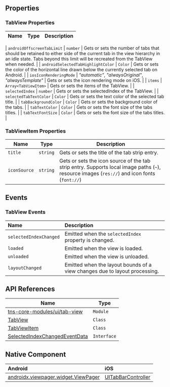 ## Properties

### TabView Properties

| Name     | Type     | Description    |
|:---------|:---------|:---------------|

| `androidOffscreenTabLimit` | `number` | Gets or sets the number of tabs that should be retained to either side of the current tab in the view hierarchy in an idle state. Tabs beyond this limit will be recreated from the TabView when needed. |
| `androidSelectedTabHighlightColor` | `Color` | Gets or sets the color of the horizontal line drawn below the currently selected tab on Android. |
| `iosIconRenderingMode` | _"automatic"_, _"alwaysOriginal"_, _"alwaysTemplate"_ | Gets or sets the icon rendering mode on iOS. |
| `items` | `Array<TabViewItem>` | Gets or sets the items of the TabView. |
| `selectedIndex` | `number` | Gets or sets the selectedIndex of the TabView. |
| `selectedTabTextColor` | `Color` | Gets or sets the text color of the selected tab title. |
| `tabBackgroundColor` | `Color` | Gets or sets the background color of the tabs. |
| `tabTextColor` | `Color` | Gets or sets the font size of the tabs titles. |
| `tabTextFontSize` | `Color` | Gets or sets the font size of the tabs titles. |

### TabViewItem Properties

| Name      | Type     | Description                                    |
|-----------|----------|------------------------------------------------|
| `title`   | `string` | Gets or sets the title of the tab strip entry. |
| `iconSource` | `string` | Gets or sets the icon source of the tab strip entry. Supports local image paths (`~`), resource images (`res://`) and icon fonts (`font://`) |


## Events

### TabView Events

| Name                   | Description                                           |
|:-----------------------|:------------------------------------------------------|
| `selectedIndexChanged` | Emitted when the `selectedIndex` property is changed. |
| `loaded`               | Emitted when the view is loaded.                      |
| `unloaded`             | Emitted when the view is unloaded.                    |
| `layoutChanged`        | Emitted when the layout bounds of a view changes due to layout processing. |


## API References

| Name     | Type    |
|----------|---------|
| [tns-core-modules/ui/tab-view](http://docs.nativescript.org/api-reference/modules/_ui_tab_view_.html) | `Module` | 
| [TabView](https://docs.nativescript.org/api-reference/classes/_ui_tab_view_.tabview) | `Class` |
| [TabViewItem](https://docs.nativescript.org/api-reference/classes/_ui_tab_view_.tabviewitem) | `Class` |
| [SelectedIndexChangedEventData](https://docs.nativescript.org/api-reference/interfaces/_ui_tab_view_.selectedindexchangedeventdata) | `Interface` |

## Native Component

| Android               | iOS      |
|:----------------------|:---------|
| [androidx.viewpager.widget.ViewPager](https://developer.android.com/reference/kotlin/androidx/viewpager/widget/ViewPager) | [UITabBarController](https://developer.apple.com/library/ios/documentation/UIKit/Reference/UITabBarController_Class/) |

